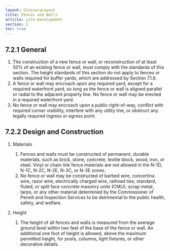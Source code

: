 ```yaml
---
layout: GlossaryLayout
title: Fences and Walls
article: site-development
section: 2
toc: true
---
```


## 7.2.1 General

1. The construction of a new fence or wall, or reconstruction of at least 50% of an existing fence or wall, must comply with the standards of this section. The height standards of this section do not apply to fences or walls required for buffer yards, which are addressed by Section 7.1.6.
2. A fence or wall may encroach upon any required yard, except for a required waterfront yard, so long as the fence or wall is aligned parallel or radial to the adjacent property line. No fence or wall may be erected in a required waterfront yard.
3. No fence or wall may encroach upon a public right-of-way, conflict with required corner visibility, interfere with any utility line, or obstruct any legally required ingress or egress point.

## 7.2.2 Design and Construction

1. Materials

   1. Fences and walls must be constructed of permanent, durable materials, such as brick, stone, concrete, textile block, wood, iron, or steel. Vinyl or chain link fence materials are not allowed in the N-1D, N-1C, N-2C, N-2E, N-3C, or N-3E zones.
   2. No fence or wall may be constructed of barbed wire, concertina wire, razor wire, electrically charged wire, railroad ties; standard, fluted, or split face concrete masonry units (CMU); scrap metal, tarps, or any other material determined by the Commissioner of Permit and Inspection Services to be detrimental to the public health, safety, and welfare.

2. Height
   1. The height of all fences and walls is measured from the average ground level within two feet of the base of the fence or wall. An additional one foot of height is allowed, above the maximum permitted height, for posts, columns, light fixtures, or other decorative details.
